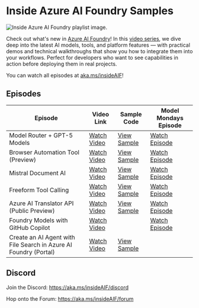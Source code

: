 # Inside Azure AI Foundry Samples

![Inside Azure AI Foundry playlist image.](Images/thumbnail-playlist.png)

Check out what's new in [Azure AI Foundry](https://ai.azure.com)! In this [video series](https://aka.ms/insideAIF), we dive deep into the latest AI models, tools, and platform features — with practical demos and technical walkthroughs that show you how to integrate them into your workflows. Perfect for developers who want to see capabilities in action before deploying them in real projects.

You can watch all episodes at [aka.ms/insideAIF](https://aka.ms/insideAIF)!

## Episodes

| Episode  | Video Link | Sample Code | Model Mondays Episode |
|--------------|------------|-------------|-------------|
| Model Router + GPT-5 Models | [Watch Video](https://youtu.be/2NL2XpigH0A?si=yCdz_kyx16VIX0Mk) | [View Sample](./Samples/Model-Router) | [Watch Episode](https://www.youtube.com/watch?v=fjSxraAmGMI&list=PLmsFUfdnGr3wzz6a4E-Szksg92JPng-AL&index=6&pp=iAQB0gcJCcMJAYcqIYzv) |
| Browser Automation Tool (Preview) | [Watch Video](https://youtu.be/FBQRc-M18ws?si=uhhDtHJmKdCki-c2) | [View Sample](./Samples/Browser-Automation-Tool) | [Watch Episode](https://www.youtube.com/watch?v=fjSxraAmGMI&list=PLmsFUfdnGr3wzz6a4E-Szksg92JPng-AL&index=6&pp=iAQB0gcJCcMJAYcqIYzv) |
| Mistral Document AI | [Watch Video](https://youtu.be/MUu9o8tDwi0?si=a78S_W-dpQrCOvP5) | [View Sample](./Samples/Mistral-Document-AI) | [Watch Episode](https://www.youtube.com/watch?v=tqOecUt_wCc&list=PLmsFUfdnGr3wzz6a4E-Szksg92JPng-AL&index=5&pp=iAQB) | [Watch Episode] |
| Freeform Tool Calling | [Watch Video](https://youtu.be/y43sgs-Y8-U?si=g_FD5rxAN_qwyTeU) | [View Sample](./Samples/Freeform-Tool-Calling) | [Watch Episode](https://www.youtube.com/watch?v=Rr4iSCyE7IY&list=PLmsFUfdnGr3wzz6a4E-Szksg92JPng-AL&index=4&pp=iAQB) |
| Azure AI Translator API (Public Preview) | [Watch Video](https://youtu.be/Xam_QQnb5wQ?si=J91ad6ZMSjp48J2S) | [View Sample](./Samples/Translator-API) | [Watch Episode](https://www.youtube.com/watch?v=gEH2ACNf5b0&list=PLmsFUfdnGr3wzz6a4E-Szksg92JPng-AL&index=1) |
| Foundry Models with GitHub Copilot | [Watch Video](https://youtu.be/pG6d6Wwl9gU) |  | [Watch Episode](https://www.youtube.com/watch?v=BANtEq-0FsE&list=PLmsFUfdnGr3wzz6a4E-Szksg92JPng-AL&index=1) |
| Create an AI Agent with File Search in Azure AI Foundry (Portal) | [Watch Video](https://aka.ms/insideAIF) |[View Sample](./Samples/Create-Agent)  |  |

## Discord

Join the Discord: https://aka.ms/insideAIF/discord 

Hop onto the Forum: https://aka.ms/insideAIF/forum

